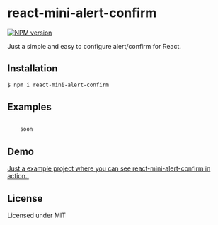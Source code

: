 # react-mini-alert-confirm

[![NPM version](https://img.shields.io/npm/v/mini-alert.svg?style=flat)](https://www.npmjs.com/package/react-mini-alert-confirm)

Just a simple and easy to configure alert/confirm for React.

## Installation

```bash
$ npm i react-mini-alert-confirm
```

## Examples

```jsx

    soon

```

## Demo

[Just a example project where you can see react-mini-alert-confirm in action..](https://passwordonce.com)

## License

Licensed under MIT